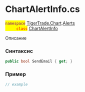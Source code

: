 
# ChartAlertInfo.cs
<mark style="color:purple;">`namespace`</mark> [TigerTrade.Chart](../../../../TigerTrade.Chart.md).[Alerts](../../../../TigerTrade.Chart/Alerts.md)  
<mark style="color:red;">&nbsp;&nbsp;&nbsp;&nbsp;&nbsp;&nbsp;&nbsp;&nbsp;&nbsp;`class`</mark> [ChartAlertInfo](../../ChartAlertInfo.cs.md)

Описание

### Синтаксис
```csharp
public bool SendEmail { get; }
```
### Пример  
```csharp
// example
```
